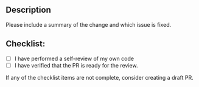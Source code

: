 ## Description

Please include a summary of the change and which issue is fixed.

## Checklist:
- [ ] I have performed a self-review of my own code
- [ ] I have verified that the PR is ready for the review.

If any of the checklist items are not complete, consider creating a draft PR.
